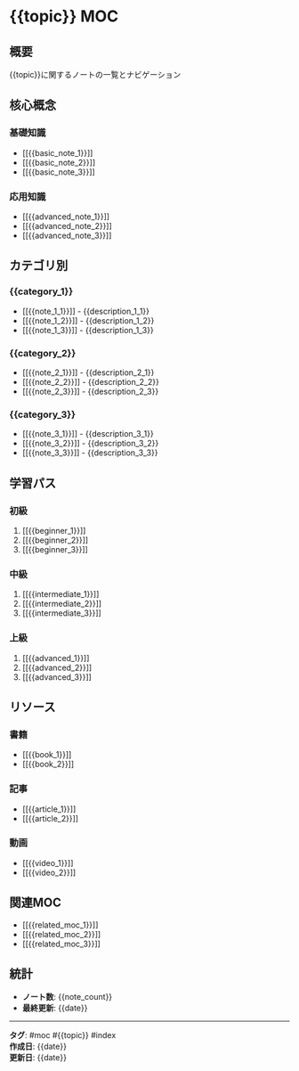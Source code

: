 # {{topic}} MOC

## 概要
{{topic}}に関するノートの一覧とナビゲーション

## 核心概念
### 基礎知識
- [[{{basic_note_1}}]]
- [[{{basic_note_2}}]]
- [[{{basic_note_3}}]]

### 応用知識
- [[{{advanced_note_1}}]]
- [[{{advanced_note_2}}]]
- [[{{advanced_note_3}}]]

## カテゴリ別

### {{category_1}}
- [[{{note_1_1}}]] - {{description_1_1}}
- [[{{note_1_2}}]] - {{description_1_2}}
- [[{{note_1_3}}]] - {{description_1_3}}

### {{category_2}}
- [[{{note_2_1}}]] - {{description_2_1}}
- [[{{note_2_2}}]] - {{description_2_2}}
- [[{{note_2_3}}]] - {{description_2_3}}

### {{category_3}}
- [[{{note_3_1}}]] - {{description_3_1}}
- [[{{note_3_2}}]] - {{description_3_2}}
- [[{{note_3_3}}]] - {{description_3_3}}

## 学習パス
### 初級
1. [[{{beginner_1}}]]
2. [[{{beginner_2}}]]
3. [[{{beginner_3}}]]

### 中級
1. [[{{intermediate_1}}]]
2. [[{{intermediate_2}}]]
3. [[{{intermediate_3}}]]

### 上級
1. [[{{advanced_1}}]]
2. [[{{advanced_2}}]]
3. [[{{advanced_3}}]]

## リソース
### 書籍
- [[{{book_1}}]]
- [[{{book_2}}]]

### 記事
- [[{{article_1}}]]
- [[{{article_2}}]]

### 動画
- [[{{video_1}}]]
- [[{{video_2}}]]

## 関連MOC
- [[{{related_moc_1}}]]
- [[{{related_moc_2}}]]
- [[{{related_moc_3}}]]

## 統計
- **ノート数**: {{note_count}}
- **最終更新**: {{date}}

---

**タグ**: #moc #{{topic}} #index  
**作成日**: {{date}}  
**更新日**: {{date}}